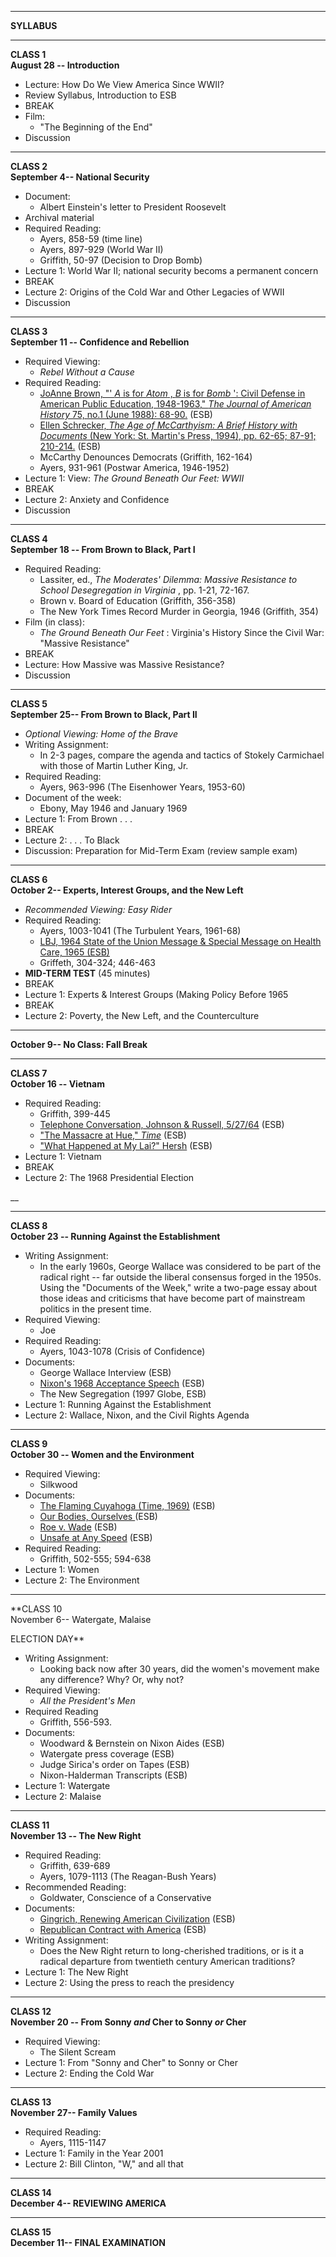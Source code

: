 * * *

**SYLLABUS**

* * *

**CLASS 1  
August 28 -- Introduction**

  * Lecture: How Do We View America Since WWII? 
  * Review Syllabus, Introduction to ESB
  * BREAK
  * Film: 
    * "The Beginning of the End"
  * Discussion 

* * *

**CLASS 2  
September 4-- National Security**  

  * Document: 
    * Albert Einstein's letter to President Roosevelt
  * Archival material
  * Required Reading: 
    * Ayers, 858-59 (time line)
    * Ayers, 897-929 (World War II)
    * Griffith, 50-97 (Decision to Drop Bomb)
  * Lecture 1: World War II; national security becoms a permanent concern
  * BREAK
  * Lecture 2: Origins of the Cold War and Other Legacies of WWII
  * Discussion

* * *

**CLASS 3  
September 11 -- Confidence and Rebellion**

  * Required Viewing: 
    * _Rebel Without a Cause_
  * Required Reading: 
    * [JoAnne Brown, "' _A_ is for _Atom_ , _B_ is for _Bomb_ ': Civil Defense in American Public Education, 1948-1963," _The Journal of American History_ 75, no.1 (June 1988): 68-90.](http://toolkit.virginia.edu/cgi-local/tk/UVa_CLAS_2000_Fall_HIUS316-100/displaymaterials/) (ESB)
    * [Ellen Schrecker, _The Age of McCarthyism: A Brief History with Documents_ (New York: St. Martin's Press, 1994), pp. 62-65; 87-91; 210-214.](http://toolkit.virginia.edu/cgi-local/tk/UVa_CLAS_2000_Fall_HIUS316-100/displaymaterials/SESSION:9642063429902:28457641601562) (ESB)
    * McCarthy Denounces Democrats (Griffith, 162-164)
    * Ayers, 931-961 (Postwar America, 1946-1952)
  * Lecture 1: View: _The Ground Beneath Our Feet: WWII_
  * BREAK
  * Lecture 2: Anxiety and Confidence
  * Discussion

* * *

**CLASS 4  
September 18 -- From Brown to Black, Part I**

  * Required Reading: 
    * Lassiter, ed., _The Moderates' Dilemma: Massive Resistance to School Desegregation in Virginia_ , pp. 1-21, 72-167.
    * Brown v. Board of Education (Griffith, 356-358)
    * The New York Times Record Murder in Georgia, 1946 (Griffith, 354)
  * Film (in class): 
    * _The Ground Beneath Our Feet_ : Virginia's History Since the Civil War: "Massive Resistance"
  * BREAK
  * Lecture: How Massive was Massive Resistance?
  * Discussion

* * *

**CLASS 5  
September 25-- From Brown to Black, Part II**

  * _Optional Viewing: Home of the Brave_
  * Writing Assignment: 
    * In 2-3 pages, compare the agenda and tactics of Stokely Carmichael with those of Martin Luther King, Jr.
  * Required Reading: 
    * Ayers, 963-996 (The Eisenhower Years, 1953-60)
  * Document of the week: 
    * Ebony, May 1946 and January 1969
  * Lecture 1: From Brown . . .
  * BREAK
  * Lecture 2: . . . To Black
  * Discussion: Preparation for Mid-Term Exam (review sample exam)

* * *

**CLASS 6  
October 2-- Experts, Interest Groups, and the New Left**

  * _Recommended Viewing: Easy Rider_
  * Required Reading: 
    * Ayers, 1003-1041 (The Turbulent Years, 1961-68)
    * [LBJ, 1964 State of the Union Message & Special Message on Health Care, 1965 (ESB)](http://toolkit.virginia.edu/cgi-local/tk/UVa_CLAS_2000_Fall_HIUS316-100/displaymaterials/)
    * Griffeth, 304-324; 446-463
  * **MID-TERM TEST** (45 minutes)
  * BREAK
  * Lecture 1: Experts & Interest Groups (Making Policy Before 1965
  * BREAK
  * Lecture 2: Poverty, the New Left, and the Counterculture

* * *

**October 9-- No Class: Fall Break**

* * *

**CLASS 7  
October 16 -- Vietnam**

  * Required Reading: 
    * Griffith, 399-445
    * [Telephone Conversation, Johnson & Russell, 5/27/64](http://toolkit.virginia.edu/cgi-local/tk/UVa_CLAS_2000_Fall_HIUS316-100/displaymaterials/) (ESB)
    * ["The Massacre at Hue," _Time_](http://toolkit.virginia.edu/cgi-local/tk/UVa_CLAS_2000_Fall_HIUS316-100/displaymaterials/) (ESB)
    * ["What Happened at My Lai?" Hersh](http://toolkit.virginia.edu/cgi-local/tk/UVa_CLAS_2000_Fall_HIUS316-100/displaymaterials/) (ESB)
  * Lecture 1: Vietnam
  * BREAK
  * Lecture 2: The 1968 Presidential Election

__

* * *

**CLASS 8  
October 23 -- Running Against the Establishment**

  * Writing Assignment: 
    * In the early 1960s, George Wallace was considered to be part of the radical right -- far outside the liberal consensus forged in the 1950s. Using the "Documents of the Week," write a two-page essay about those ideas and criticisms that have become part of mainstream politics in the present time.
  * Required Viewing: 
    * Joe
  * Required Reading: 
    * Ayers, 1043-1078 (Crisis of Confidence)
  * Documents: 
    * George Wallace Interview (ESB)
    * [Nixon's 1968 Acceptance Speech](http://moderntimes.vcdh.virginia.edu/PVCC/mbase/docs/nixon.html) (ESB)
    * The New Segregation (1997 Globe, ESB)
  * Lecture 1: Running Against the Establishment
  * Lecture 2: Wallace, Nixon, and the Civil Rights Agenda

* * *

**CLASS 9  
October 30 -- Women and the Environment**

  * Required Viewing: 
    * Silkwood
  * Documents: 
    * [The Flaming Cuyahoga (Time, 1969)](http://toolkit.virginia.edu/cgi-local/tk/UVa_CLAS_2000_Fall_HIUS316-100/displaymaterials/) (ESB)
    * [Our Bodies, Ourselves ](http://toolkit.virginia.edu/cgi-local/tk/UVa_CLAS_2000_Fall_HIUS316-100/displaymaterials/)(ESB)
    * [Roe v. Wade](http://toolkit.virginia.edu/cgi-local/tk/UVa_CLAS_2000_Fall_HIUS316-100/displaymaterials/) (ESB)
    * [Unsafe at Any Speed](http://toolkit.virginia.edu/cgi-local/tk/UVa_CLAS_2000_Fall_HIUS316-100/displaymaterials/) (ESB)
  * Required Reading: 
    * Griffith, 502-555; 594-638
  * Lecture 1: Women
  * Lecture 2: The Environment

* * *

**CLASS 10  
November 6-- Watergate, Malaise  
  
ELECTION DAY**

  * Writing Assignment: 
    * Looking back now after 30 years, did the women's movement make any difference? Why? Or, why not?
  * Required Viewing: 
    * _All the President's Men_
  * Required Reading 
    * Griffith, 556-593.
  * Documents: 
    * Woodward & Bernstein on Nixon Aides (ESB)
    * Watergate press coverage (ESB)
    * Judge Sirica's order on Tapes (ESB)
    * Nixon-Halderman Transcripts (ESB)
  * Lecture 1: Watergate
  * Lecture 2: Malaise

* * *

**CLASS 11  
November 13 -- The New Right**

  * Required Reading: 
    * Griffith, 639-689
    * Ayers, 1079-1113 (The Reagan-Bush Years)
  * Recommended Reading: 
    * Goldwater, Conscience of a Conservative
  * Documents: 
    * [Gingrich, Renewing American Civilization](http://toolkit.virginia.edu/cgi-local/tk/UVa_CLAS_2000_Fall_HIUS316-100/displaymaterials/) (ESB)
    * [Republican Contract with America](http://toolkit.virginia.edu/cgi-local/tk/UVa_CLAS_2000_Fall_HIUS316-100/displaymaterials/) (ESB)
  * Writing Assignment: 
    * Does the New Right return to long-cherished traditions, or is it a radical departure from twentieth century American traditions?
  * Lecture 1: The New Right
  * Lecture 2: Using the press to reach the presidency

* * *

**CLASS 12  
November 20 -- From Sonny _and_ Cher to Sonny _or_ Cher**

  * Required Viewing: 
    * The Silent Scream
  * Lecture 1: From "Sonny and Cher" to Sonny or Cher
  * Lecture 2: Ending the Cold War

* * *

**CLASS 13  
November 27-- Family Values**

  * Required Reading: 
    * Ayers, 1115-1147
  * Lecture 1: Family in the Year 2001
  * Lecture 2: Bill Clinton, "W," and all that

* * *

**CLASS 14  
December 4-- REVIEWING AMERICA**

* * *

**CLASS 15  
December 11-- FINAL EXAMINATION**



